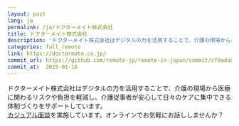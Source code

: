 ```yaml
---
layout: post
lang: ja
permalink: /ja/ドクターメイト株式会社
title: ドクターメイト株式会社
description: 'ドクターメイト株式会社はデジタルの力を活用することで、介護の現場から医療に関わるリスクや負担を軽減し、介護従事者が安心して日々のケアに集中できる体制づくりをサポートしています。 カジュアル面談を実施しています。オンラインでお気軽にお話ししませんか？'
categories: full_remote
link: https://doctormate.co.jp/
commit_url: https://github.com/remote-jp/remote-in-japan/commit/cf8ada8eae0f29603e476cd235d4527e9ea268e4
commit_at:  2025-01-16
---
```


<p>ドクターメイト株式会社はデジタルの力を活用することで、介護の現場から医療に関わるリスクや負担を軽減し、介護従事者が安心して日々のケアに集中できる体制づくりをサポートしています。<br /><a href="https://herp.careers/v1/doctormate/3l6Guniw02L3">カジュアル面談</a>を実施しています。オンラインでお気軽にお話ししませんか？</p>
